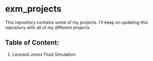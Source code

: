 # exm_projects
This repository contains some of my projects. I'll keep on updating this repository with all of my different projects.

## Table of Content:
1. Leonard Jones Fluid Simulation
